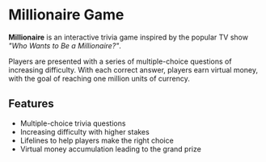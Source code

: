 # Millionaire Game

**Millionaire** is an interactive trivia game inspired by the popular TV show *"Who Wants to Be a Millionaire?"*. 

Players are presented with a series of multiple-choice questions of increasing difficulty. With each correct answer, players earn virtual money, with the goal of reaching one million units of currency. 

## Features
- Multiple-choice trivia questions
- Increasing difficulty with higher stakes
- Lifelines to help players make the right choice
- Virtual money accumulation leading to the grand prize
